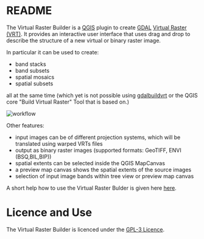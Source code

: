 # README #

The Virtual Raster Builder is a [QGIS](http://www.qgis.org) plugin to create
[GDAL](http://gdal.org) [Virtual Raster (VRT)](http://www.gdal.org/gdal_vrttut.html).
It provides an interactive user interface that uses drag and drop to
describe the structure of a new virtual or binary raster image.

In particular it can be used to create:

- band stacks
- band subsets
- spatial mosaics
- spatial subsets

all at the same time (which yet is not possible using [gdalbuildvrt](http://www.gdal.org/gdalbuildvrt.html) or the
QGIS core "Build Virtual Raster" Tool that is based on.)


![workflow](workflow.png)


Other features:

- input images can be of different projection systems, which will be translated using warped VRTs files
- output as binary raster images (supported formats: GeoTIFF, ENVI (BSQ,BIL,BIP))
- spatial extents can be selected inside the QGIS MapCanvas
- a preview map canvas shows the spatial extents of the source images
- selection of input image bands within tree view or preview map canvas



A short help how to use the Virtual Raster Bulder is given here [here](doc/source/index.rst).
# Licence and Use #

The Virtual Raster Builder is licenced under the [GPL-3 Licence](LICENSE.txt).
